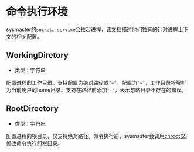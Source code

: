 # 命令执行环境

sysmaster的`socket`、`service`会拉起进程，该文档描述他们独有的针对进程上下文的相关配置。

## WorkingDiretory

* 类型：字符串

配置进程的工作目录。支持配置为绝对路径或`"~"`。配置为`"~"`，工作目录将解析为当前用户的home目录。支持在路径前添加`"-"`，表示忽略目录不存在的错误。

## RootDirectory

* 类型：字符串

配置进程的根目录，仅支持绝对路径。命令执行前，sysmaster会调用[chroot(2)](https://man7.org/linux/man-pages/man2/chroot.2.html)修改命令执行的根目录。
